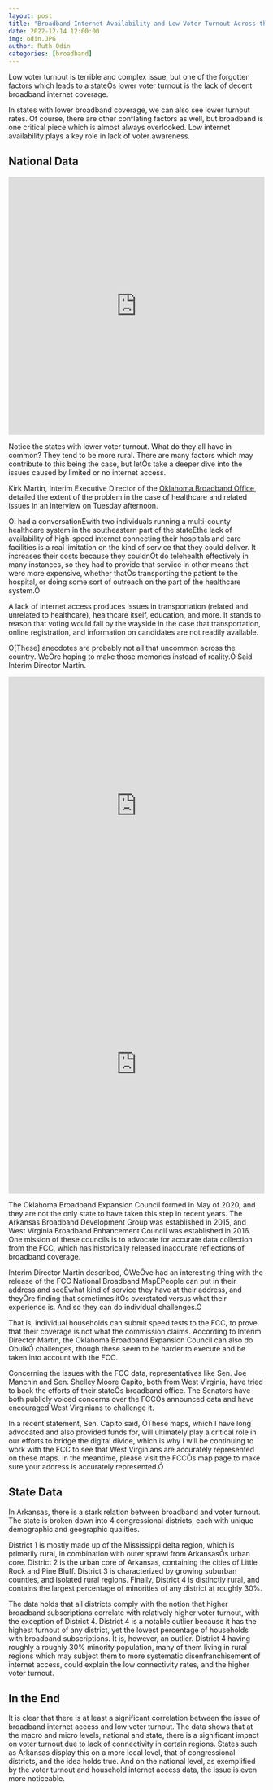 ```yaml
---
layout: post
title: "Broadband Internet Availability and Low Voter Turnout Across the United States"
date: 2022-12-14 12:00:00
img: odin.JPG
author: Ruth Odin 
categories: [broadband] 
---
```


Low voter turnout is terrible and complex issue, but one of the forgotten factors which leads to a stateÕs lower voter turnout is the lack of decent broadband internet coverage.

In states with lower broadband coverage, we can also see lower turnout rates. Of course, there are other conflating factors as well, but broadband is one critical piece which is almost always overlooked. Low internet availability plays a key role in lack of voter awareness.

## National Data

<iframe title="Voter Turnout By State" aria-label="Map" id="datawrapper-chart-JsrZk" src="https://datawrapper.dwcdn.net/JsrZk/1/" scrolling="no" frameborder="0" style="width: 0; min-width: 100% !important; border: none;" height="508" data-external="1"></iframe><script type="text/javascript">!function(){"use strict";window.addEventListener("message",(function(e){if(void 0!==e.data["datawrapper-height"]){var t=document.querySelectorAll("iframe");for(var a in e.data["datawrapper-height"])for(var r=0;r<t.length;r++){if(t[r].contentWindow===e.source)t[r].style.height=e.data["datawrapper-height"][a]+"px"}}}))}();
</script>

Notice the states with lower voter turnout. What do they all have in common? They tend to be more rural. There are many factors which may contribute to this being the case, but letÕs take a deeper dive into the issues caused by limited or no internet access.

Kirk Martin, Interim Executive Director of the [Oklahoma Broadband Office](https://oklahoma.gov/broadband/council.html), detailed the extent of the problem in the case of healthcare and related issues in an interview on Tuesday afternoon.

ÒI had a conversationÉwith two individuals running a multi-county healthcare system in the southeastern part of the stateÉthe lack of availability of high-speed internet connecting their hospitals and care facilities is a real limitation on the kind of service that they could deliver. It increases their costs because they couldnÕt do telehealth effectively in many instances, so they had to provide that service in other means that were more expensive, whether thatÕs transporting the patient to the hospital, or doing some sort of outreach on the part of the healthcare system.Ó

A lack of internet access produces issues in transportation (related and unrelated to healthcare), healthcare itself, education, and more. It stands to reason that voting would fall by the wayside in the case that transportation, online registration, and information on candidates are not readily available. 

Ò[These] anecdotes are probably not all that uncommon across the country. WeÕre hoping to make those memories instead of reality.Ó Said Interim Director Martin.

<iframe title="Households with Internet Access" aria-label="Map" id="datawrapper-chart-TqCxJ" src="https://datawrapper.dwcdn.net/TqCxJ/1/" scrolling="no" frameborder="0" style="width: 0; min-width: 100% !important; border: none;" height="508" data-external="1"></iframe><script type="text/javascript">!function(){"use strict";window.addEventListener("message",(function(e){if(void 0!==e.data["datawrapper-height"]){var t=document.querySelectorAll("iframe");for(var a in e.data["datawrapper-height"])for(var r=0;r<t.length;r++){if(t[r].contentWindow===e.source)t[r].style.height=e.data["datawrapper-height"][a]+"px"}}}))}();
</script>


<iframe title="Voter Turnout By State" aria-label="Map" id="datawrapper-chart-JsrZk" src="https://datawrapper.dwcdn.net/JsrZk/1/" scrolling="no" frameborder="0" style="width: 0; min-width: 100% !important; border: none;" height="508" data-external="1"></iframe><script type="text/javascript">!function(){"use strict";window.addEventListener("message",(function(e){if(void 0!==e.data["datawrapper-height"]){var t=document.querySelectorAll("iframe");for(var a in e.data["datawrapper-height"])for(var r=0;r<t.length;r++){if(t[r].contentWindow===e.source)t[r].style.height=e.data["datawrapper-height"][a]+"px"}}}))}();
</script>

The Oklahoma Broadband Expansion Council formed in May of 2020, and they are not the only state to have taken this step in recent years. The Arkansas Broadband Development Group was established in 2015, and West Virginia Broadband Enhancement Council was established in 2016. One mission of these councils is to advocate for accurate data collection from the FCC, which has historically released inaccurate reflections of broadband coverage.

Interim Director Martin described, ÒWeÕve had an interesting thing with the release of the FCC National Broadband MapÉPeople can put in their address and seeÉwhat kind of service they have at their address, and theyÕre finding that sometimes itÕs overstated versus what their experience is. And so they can do individual challenges.Ó

That is, individual households can submit speed tests to the FCC, to prove that their coverage is not what the commission claims. According to Interim Director Martin, the Oklahoma Broadband Expansion Council can also do ÒbulkÓ challenges, though these seem to be harder to execute and be taken into account with the FCC.

Concerning the issues with the FCC data, representatives like Sen. Joe Manchin and Sen. Shelley Moore Capito, both from West Virginia, have tried to back the efforts of their stateÕs broadband office. The Senators have both publicly voiced concerns over the FCCÕs announced data and have encouraged West Virginians to challenge it. 

In a recent statement, Sen. Capito said, ÒThese maps, which I have long advocated and also provided funds for, will ultimately play a critical role in our efforts to bridge the digital divide, which is why I will be continuing to work with the FCC to see that West Virginians are accurately represented on these maps. In the meantime, please visit the FCCÕs map page to make sure your address is accurately represented.Ó

## State Data

<div class="flourish-embed flourish-scatter" data-src="visualisation/12161973"><script src="https://public.flourish.studio/resources/embed.js"></script></div>

In Arkansas, there is a stark relation between broadband and voter turnout. The state is broken down into 4 congressional districts, each with unique demographic and geographic qualities. 

District 1 is mostly made up of the Mississippi delta region, which is primarily rural, in combination with outer sprawl from ArkansasÕs urban core. District 2 is the urban core of Arkansas, containing the cities of Little Rock and Pine Bluff. District 3 is characterized by growing suburban counties, and isolated rural regions. Finally, District 4 is distinctly rural, and contains the largest percentage of minorities of any district at roughly 30%.

<div class="flourish-embed flourish-scatter" data-src="visualisation/12162041"><script src="https://public.flourish.studio/resources/embed.js"></script></div>


The data holds that all districts comply with the notion that higher broadband subscriptions correlate with relatively higher voter turnout, with the exception of District 4. District 4 is a notable outlier because it has the highest turnout of any district, yet the lowest percentage of households with broadband subscriptions. It is, however, an outlier. District 4 having roughly a roughly 30% minority population, many of them living in rural regions which may subject them to more systematic disenfranchisement of internet access, could explain the low connectivity rates, and the higher voter turnout.

## In the End

It is clear that there is at least a significant correlation between the issue of broadband internet access and low voter turnout. The data shows that at the macro and micro levels, national and state, there is a significant impact on voter turnout due to lack of connectivity in certain regions. States such as Arkansas display this on a more local level, that of congressional districts, and the idea holds true. And on the national level, as exemplified by the voter turnout and household internet access data, the issue is even more noticeable.
